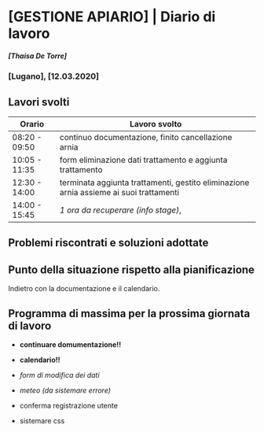

# [GESTIONE APIARIO] | Diario di lavoro
##### [Thaisa De Torre]
### [Lugano], [12.03.2020]

## Lavori svolti


|Orario        |Lavoro svolto                 |
|--------------|------------------------------|
|08:20 - 09:50 | continuo documentazione, finito cancellazione arnia |
|10:05 - 11:35 | form eliminazione dati trattamento e aggiunta trattamento|
|12:30 - 14:00 | terminata aggiunta trattamenti, gestito eliminazione arnia assieme ai suoi trattamenti |
|14:00 - 15:45 | *1 ora da recuperare (info stage)*,  |

##  Problemi riscontrati e soluzioni adottate


##  Punto della situazione rispetto alla pianificazione
Indietro con la documentazione e il calendario.


## Programma di massima per la prossima giornata di lavoro
- **continuare domumentazione!!**
- **calendario!!**

- *form di modifica dei dati*
- *meteo (da sistemare errore)*

- conferma registrazione utente
- sistemare css
